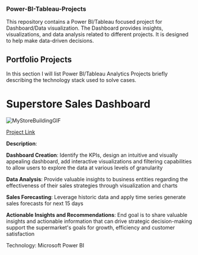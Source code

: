 ### Power-BI-Tableau-Projects
This repository contains a Power BI/Tableau focused project for Dashboard/Data visualization. The Dashboard provides insights, visualizations, and data analysis related to different projects. It is designed to help make data-driven decisions.

## Portfolio Projects

In this section I will list Power BI/Tableau Analytics Projects briefly describing the technology stack used to solve cases.

# Superstore Sales Dashboard  
![MyStoreBuildingGIF](https://github.com/Yo3110/Power-BI-Tableau-Projects/assets/143214362/2bacd119-7143-4b08-8899-f5f3948153e6)



[Project Link](https://github.com/Yo3110/Power-BI-Tableau-Projects/tree/main/SuperStore%20Sales%20Dashboard)

**Description**:

**Dashboard Creation**: Identify the KPIs, design an intuitive and visually appealing dashboard, add interactive visualizations and filtering capabilities to allow users to explore the data at various levels of granularity 

**Data Analysis**: Provide valuable insights to business entities regarding the effectiveness of their sales strategies through visualization and charts

**Sales Forecasting**: Leverage historic data and apply time series generate sales forecasts for next 15 days

**Actionable Insights and Recommendations**: End goal is to share valuable insights and actionable information that can drive strategic decision-making support the supermarket's goals for growth, efficiency and customer satisfaction

Technology: Microsoft Power BI
